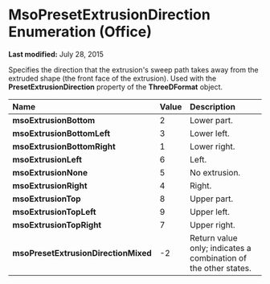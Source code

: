 
# MsoPresetExtrusionDirection Enumeration (Office)

 **Last modified:** July 28, 2015

Specifies the direction that the extrusion's sweep path takes away from the extruded shape (the front face of the extrusion). Used with the  **PresetExtrusionDirection** property of the **ThreeDFormat** object.


|**Name**|**Value**|**Description**|
|:-----|:-----|:-----|
| **msoExtrusionBottom**|2|Lower part.|
| **msoExtrusionBottomLeft**|3|Lower left.|
| **msoExtrusionBottomRight**|1|Lower right.|
| **msoExtrusionLeft**|6|Left.|
| **msoExtrusionNone**|5|No extrusion.|
| **msoExtrusionRight**|4|Right.|
| **msoExtrusionTop**|8|Upper part.|
| **msoExtrusionTopLeft**|9|Upper left.|
| **msoExtrusionTopRight**|7|Upper right.|
| **msoPresetExtrusionDirectionMixed**|-2|Return value only; indicates a combination of the other states. |
